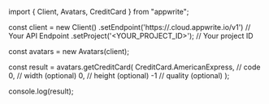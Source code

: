 import { Client, Avatars, CreditCard } from "appwrite";

const client = new Client()
    .setEndpoint('https://<REGION>.cloud.appwrite.io/v1') // Your API Endpoint
    .setProject('<YOUR_PROJECT_ID>'); // Your project ID

const avatars = new Avatars(client);

const result = avatars.getCreditCard(
    CreditCard.AmericanExpress, // code
    0, // width (optional)
    0, // height (optional)
    -1 // quality (optional)
);

console.log(result);
